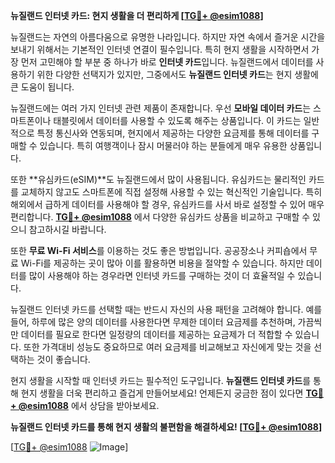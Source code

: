 **뉴질랜드 인터넷 카드: 현지 생활을 더 편리하게 [[TG💪+ @esim1088](https://t.me/s/esim1088)]**

뉴질랜드는 자연의 아름다움으로 유명한 나라입니다. 하지만 자연 속에서 즐거운 시간을 보내기 위해서는 기본적인 인터넷 연결이 필수입니다. 특히 현지 생활을 시작하면서 가장 먼저 고민해야 할 부분 중 하나가 바로 **인터넷 카드**입니다. 뉴질랜드에서 데이터를 사용하기 위한 다양한 선택지가 있지만, 그중에서도 **뉴질랜드 인터넷 카드**는 현지 생활에 큰 도움이 됩니다.

뉴질랜드에는 여러 가지 인터넷 관련 제품이 존재합니다. 우선 **모바일 데이터 카드**는 스마트폰이나 태블릿에서 데이터를 사용할 수 있도록 해주는 상품입니다. 이 카드는 일반적으로 특정 통신사와 연동되며, 현지에서 제공하는 다양한 요금제를 통해 데이터를 구매할 수 있습니다. 특히 여행객이나 잠시 머물러야 하는 분들에게 매우 유용한 상품입니다.

또한 **유심카드(eSIM)**도 뉴질랜드에서 많이 사용됩니다. 유심카드는 물리적인 카드를 교체하지 않고도 스마트폰에 직접 설정해 사용할 수 있는 혁신적인 기술입니다. 특히 해외에서 급하게 데이터를 사용해야 할 경우, 유심카드를 사서 바로 설정할 수 있어 매우 편리합니다. **[TG💪+ @esim1088](https://t.me/s/esim1088)** 에서 다양한 유심카드 상품을 비교하고 구매할 수 있으니 참고하시길 바랍니다.

또한 **무료 Wi-Fi 서비스**를 이용하는 것도 좋은 방법입니다. 공공장소나 커피숍에서 무료 Wi-Fi를 제공하는 곳이 많아 이를 활용하면 비용을 절약할 수 있습니다. 하지만 데이터를 많이 사용해야 하는 경우라면 인터넷 카드를 구매하는 것이 더 효율적일 수 있습니다.

뉴질랜드 인터넷 카드를 선택할 때는 반드시 자신의 사용 패턴을 고려해야 합니다. 예를 들어, 하루에 많은 양의 데이터를 사용한다면 무제한 데이터 요금제를 추천하며, 가끔씩만 데이터를 필요로 한다면 일정량의 데이터를 제공하는 요금제가 더 적합할 수 있습니다. 또한 가격대비 성능도 중요하므로 여러 요금제를 비교해보고 자신에게 맞는 것을 선택하는 것이 좋습니다.

현지 생활을 시작할 때 인터넷 카드는 필수적인 도구입니다. **뉴질랜드 인터넷 카드**를 통해 현지 생활을 더욱 편리하고 즐겁게 만들어보세요! 언제든지 궁금한 점이 있다면 **[TG💪+ @esim1088](https://t.me/s/esim1088)** 에서 상담을 받아보세요.

**뉴질랜드 인터넷 카드를 통해 현지 생활의 불편함을 해결하세요! [[TG💪+ @esim1088](https://t.me/s/esim1088)]**

[[TG💪+ @esim1088](https://t.me/s/esim1088) ![Image](https://i.postimg.cc/Y0z9fWf4/image.png)]